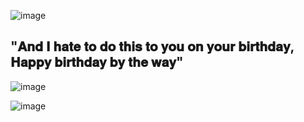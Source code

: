 
![image](https://github.com/user-attachments/assets/37d0cad4-1c47-4658-9bee-18f3fe6679ea)

## "𝐀𝐧𝐝 𝐈 𝐡𝐚𝐭𝐞 𝐭𝐨 𝐝𝐨 𝐭𝐡𝐢𝐬 𝐭𝐨 𝐲𝐨𝐮 𝐨𝐧 𝐲𝐨𝐮𝐫 𝐛𝐢𝐫𝐭𝐡𝐝𝐚𝐲, 𝐇𝐚𝐩𝐩𝐲 𝐛𝐢𝐫𝐭𝐡𝐝𝐚𝐲 𝐛𝐲 𝐭𝐡𝐞 𝐰𝐚𝐲"

![image](https://github.com/user-attachments/assets/df366d1a-bfba-4f19-968e-d12ef6c25681)

![image](https://github.com/user-attachments/assets/37d0cad4-1c47-4658-9bee-18f3fe6679ea)
